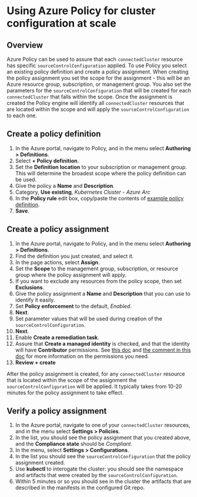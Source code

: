 # Using Azure Policy for cluster configuration at scale

## Overview

Azure Policy can be used to assure that each `connectedCluster` resource has specific `sourceControlConfiguration` applied.  To use Policy you select an existing policy definition and create a policy assignment.  When creating the policy assignment you set the scope for the assignment - this will be an Azure resource group, subscription, or management group.  You also set the parameters for the `sourceControlConfiguration` that will be created for each `connectedCluster` that falls within the scope.  Once the assignment is created the Policy engine will identify all `connectedCluster` resources that are located within the scope and will apply the `sourceControlConfiguration` to each one.

## Create a policy definition

1. In the Azure portal, navigate to Policy, and in the menu select **Authoring > Definitions**.
2. Select **+ Policy definition**.
3. Set the **Definition location** to your subscription or management group.  This will determine the broadest scope where the policy definition can be used.
4. Give the policy a **Name** and **Description**.
5. Category, **Use existing**, *Kubernetes Cluster - Azure Arc*
6. In the **Policy rule** edit box, copy/paste the contents of [example policy definition](../examples/gitops-policy.json).
7. **Save**.

## Create a policy assignment

1. In the Azure portal, navigate to Policy, and in the menu select **Authoring > Definitions**.
2. Find the definition you just created, and select it.
3. In the page actions, select **Assign**.
4. Set the **Scope** to the management group, subscription, or resource group where the policy assignment will apply.
5. If you want to exclude any resources from the policy scope, then set **Exclusions**.
6. Give the policy assignment a **Name** and **Description** that you can use to identify it easily.
7. Set **Policy enforcement** to the default, *Enabled*.
8. **Next**.
9. Set parameter values that will be used during creation of the `sourceControlConfiguration`.
10. **Next**.
11. Enable **Create a remediation task**.
12. Assure that **Create a managed identity** is checked, and that the identity will have **Contributor** permissions.  See [this doc](https://docs.microsoft.com/en-us/azure/governance/policy/assign-policy-portal) and [the comment in this doc](https://docs.microsoft.com/en-us/azure/governance/policy/how-to/remediate-resources) for more information on the permissions you need.
13. **Review + create**

After the policy assignment is created, for any `connectedCluster` resource that is located within the scope of the assignment the `sourceControlConfiguration` will be applied.  It typically takes from 10-20 minutes for the policy assignment to take effect.


## Verify a policy assignment

1. In the Azure portal, navigate to one of your `connectedCluster` resources, and in the menu select **Settings > Policies**.
2. In the list, you should see the policy assignment that you created above, and the **Compliance state** should be *Compliant*.
3. In the menu, select **Settings > Configurations**.
4. In the list you should see the `sourceControlConfiguration` that the policy assignment created.
5. Use **kubectl** to interogate the cluster: you should see the namespace and artifacts that were created by the `sourceControlConfiguration`.
6. Within 5 minutes or so you should see in the cluster the artifacts that are described in the manifests in the configured Git repo.
